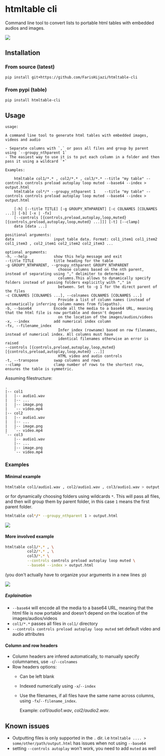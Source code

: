 # htmltable cli

Command line tool to convert lists to portable html tables with embedded audios and images.

![](images/longexample.gif)


## Installation

### From source (latest)

```sh
pip install git+https://github.com/FarisHijazi/htmltable-cli
```

### From pypi (table)

```sh
pip install htmltable-cli
```

## Usage

    usage: 

    A command line tool to generate html tables with embedded images, videos and audio

    - Separate columns with `,` or pass all files and group by parent using `--groupy_nthparent 1`
    - The easiest way to use it is to put each column in a folder and then pass it using a wildcard `*`

    Examples:

        htmltable col1/*.* , col2/*.* , col3/*.* --title "my table" --controls controls preload autoplay loop muted --base64 --index > output.html
        htmltable col*/* --groupy_nthparent 1    --title "my table" --controls controls preload autoplay loop muted --base64 --index > output.html

        [-h] [--title TITLE] [-g GROUPY_NTHPARENT] [-c COLNAMES [COLNAMES ...]] [-b] [-x | -fx]
        [--controls [{controls,preload,autoplay,loop,muted} [{controls,preload,autoplay,loop,muted} ...]]] [-t] [--clamp]
        data [data ...]

    positional arguments:
    data                  input table data. Format: col1_item1 col1_item2 col1_item3 , col2_item1 col2_item2 col2_item3 ...

    optional arguments:
    -h, --help            show this help message and exit
    --title TITLE         title heading for the table
    -g GROUPY_NTHPARENT, --groupy_nthparent GROUPY_NTHPARENT
                            choose columns based on the nth parent, instead of separating using "," delimiter to determine
                            columns.This allows to dynamically specify folders instead of passing folders explicitly with "," in
                            between. Set to -g 1 for the direct parent of the files
    -c COLNAMES [COLNAMES ...], --colnames COLNAMES [COLNAMES ...]
                            Provide a list of column names (instead of automatically inferring column names from filepaths).
    -b, --base64          Encode all the media to a base64 URL, meaning that the html file is now portable and doesn't depend
                            on the location of the images/audios/videos
    -x, --index           add numerical index column
    -fx, --filename_index
                            Infer index (rowname) based on row filenames, instead of numerical index. All columns must have
                            identical filenames otherwise an error is raised
    --controls [{controls,preload,autoplay,loop,muted} [{controls,preload,autoplay,loop,muted} ...]]
                            HTML video and audio controls
    -t, --transpose       swap columns and rows
    --clamp               clamp number of rows to the shortest row, ensures the table is symmetric.

Assuming filestructure:

```
.
|-- col1
|   |-- audio1.wav
|   |-- ...
|   |-- image.png
|   `-- video.mp4
|-- col2
|   |-- audio1.wav
|   |-- ...
|   |-- image.png
|   `-- video.mp4
`-- col3
    |-- audio1.wav
    |-- ...
    |-- image.png
    `-- video.mp4
```

### Examples

#### Minimal example

```sh
htmltable col1/audio1.wav , col2/audio1.wav , col3/audio1.wav > output.html
```

or for dynamically choosing folders using wildcards `*`.
This will pass all files, and then will group them by parent folder, in this case `1` means the first parent folder.

```sh
htmltable col*/* --groupy_nthparent 1 > output.html
```


![](images/minimal.png)

#### More involved example

```sh
htmltable col1/*.* , \
          col2/*.* , \
          col3/*.* \
          --controls controls preload autoplay loop muted \
          --base64 --index > output.html
```

(you don't actually have to organize your arguments in a new lines :p)

![](images/longexample.gif)

##### Explaination

- `--base64` will encode all the media to a base64 URL, meaning that the html file is now portable and doesn't depend on the location of the images/audios/videos
- `col1/*.*` passes all files in `col1/` directory
- `--controls controls preload autoplay loop muted` set default video and audio attributes


#### Column and row headers

- Column headers are infered automatically, to manually specify columnames, use `-c`/`--colnames`
- Row headers options:
  - Can be left blank
  - Indexed numerically using `-x`/`--index`
  - Use the filenames, if all files have the same name across columns, using `-fx`/`--filename_index`.  

    Example: *col1/audio1.wav*, *col2/audio2.wav*.

## Known issues

- Outputting files is only supported in the `.` dir. i.e `htmltable .... > some/other/path/output.html` has issues when not using `--base64`
- setting `--controls autoplay` won't work, you need to add `muted` as well
